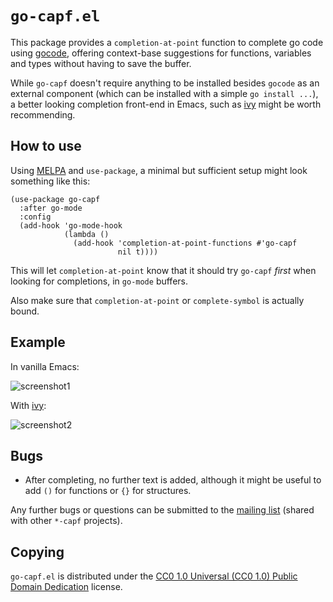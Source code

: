 `go-capf.el`
============

This package provides a `completion-at-point` function to complete go
code using [gocode], offering context-base suggestions for functions,
variables and types without having to save the buffer.

While `go-capf` doesn't require anything to be installed besides
`gocode` as an external component (which can be installed with a simple
`go install ...`), a better looking completion front-end in Emacs, such
as [ivy] might be worth recommending.

How to use
----------

Using [MELPA] and `use-package`, a minimal but sufficient setup might look
something like this:

	(use-package go-capf
	  :after go-mode
	  :config
	  (add-hook 'go-mode-hook
				(lambda ()
				  (add-hook 'completion-at-point-functions #'go-capf
							nil t))))

This will let `completion-at-point` know that it should try `go-capf`
_first_ when looking for completions, in `go-mode` buffers.

Also make sure that `completion-at-point` or `complete-symbol` is
actually bound.

Example
-------

In vanilla Emacs:

![screenshot1]

With [ivy]:

![screenshot2]

Bugs
----

- After completing, no further text is added, although it might be
  useful to add `()` for functions or `{}` for structures.

Any further bugs or questions can be submitted to the [mailing list][]
(shared with other `*-capf` projects).

Copying
-------

`go-capf.el` is distributed under the [CC0 1.0 Universal (CC0 1.0)
Public Domain Dedication][cc0] license.

[gocode]: https://github.com/mdempsky/gocode
[ivy]: https://github.com/abo-abo/swiper#ivy
[MELPA]: https://melpa.org/#/go-capf
[screenshot1]: https://files.catbox.moe/jx8681.png
[screenshot2]: https://files.catbox.moe/jt2tdl.png
[mailing list]: https://lists.sr.ht/~zge/capf
[cc0]: https://creativecommons.org/publicdomain/zero/1.0/deed
